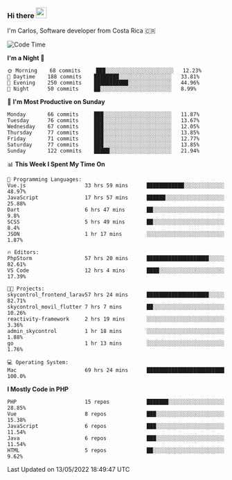 ### Hi there <img src="https://media.giphy.com/media/hvRJCLFzcasrR4ia7z/giphy.gif" width="25px">

I'm Carlos, Software developer from Costa Rica 🇨🇷

<!--START_SECTION:waka-->
![Code Time](http://img.shields.io/badge/Code%20Time-0%20secs-blue)

**I'm a Night 🦉** 

```text
🌞 Morning    68 commits     ███░░░░░░░░░░░░░░░░░░░░░░   12.23% 
🌆 Daytime    188 commits    ████████░░░░░░░░░░░░░░░░░   33.81% 
🌃 Evening    250 commits    ███████████░░░░░░░░░░░░░░   44.96% 
🌙 Night      50 commits     ██░░░░░░░░░░░░░░░░░░░░░░░   8.99%

```
📅 **I'm Most Productive on Sunday** 

```text
Monday       66 commits     ███░░░░░░░░░░░░░░░░░░░░░░   11.87% 
Tuesday      76 commits     ███░░░░░░░░░░░░░░░░░░░░░░   13.67% 
Wednesday    67 commits     ███░░░░░░░░░░░░░░░░░░░░░░   12.05% 
Thursday     77 commits     ███░░░░░░░░░░░░░░░░░░░░░░   13.85% 
Friday       71 commits     ███░░░░░░░░░░░░░░░░░░░░░░   12.77% 
Saturday     77 commits     ███░░░░░░░░░░░░░░░░░░░░░░   13.85% 
Sunday       122 commits    █████░░░░░░░░░░░░░░░░░░░░   21.94%

```


📊 **This Week I Spent My Time On** 

```text
💬 Programming Languages: 
Vue.js                   33 hrs 59 mins      ████████████░░░░░░░░░░░░░   48.97% 
JavaScript               17 hrs 57 mins      ██████░░░░░░░░░░░░░░░░░░░   25.88% 
Dart                     6 hrs 47 mins       ██░░░░░░░░░░░░░░░░░░░░░░░   9.8% 
SCSS                     5 hrs 49 mins       ██░░░░░░░░░░░░░░░░░░░░░░░   8.4% 
JSON                     1 hr 17 mins        ░░░░░░░░░░░░░░░░░░░░░░░░░   1.87%

🔥 Editors: 
PhpStorm                 57 hrs 20 mins      ████████████████████░░░░░   82.61% 
VS Code                  12 hrs 4 mins       ████░░░░░░░░░░░░░░░░░░░░░   17.39%

🐱‍💻 Projects: 
skycontrol_frontend_larav57 hrs 24 mins      ████████████████████░░░░░   82.71% 
skycontrol_movil_flutter 7 hrs 7 mins        ██░░░░░░░░░░░░░░░░░░░░░░░   10.26% 
reactivity-framework     2 hrs 19 mins       ░░░░░░░░░░░░░░░░░░░░░░░░░   3.36% 
admin_skycontrol         1 hr 18 mins        ░░░░░░░░░░░░░░░░░░░░░░░░░   1.88% 
go                       1 hr 13 mins        ░░░░░░░░░░░░░░░░░░░░░░░░░   1.76%

💻 Operating System: 
Mac                      69 hrs 24 mins      █████████████████████████   100.0%

```

**I Mostly Code in PHP** 

```text
PHP                      15 repos            ███████░░░░░░░░░░░░░░░░░░   28.85% 
Vue                      8 repos             ███░░░░░░░░░░░░░░░░░░░░░░   15.38% 
JavaScript               6 repos             ███░░░░░░░░░░░░░░░░░░░░░░   11.54% 
Java                     6 repos             ███░░░░░░░░░░░░░░░░░░░░░░   11.54% 
HTML                     5 repos             ██░░░░░░░░░░░░░░░░░░░░░░░   9.62%

```



 Last Updated on 13/05/2022 18:49:47 UTC
<!--END_SECTION:waka-->
